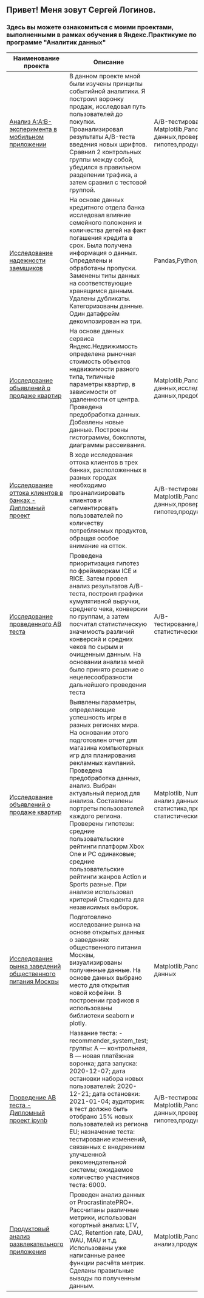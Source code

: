 ## Привет! Меня зовут Сергей Логинов.
### Здесь вы можете ознакомиться с моими проектами, выполненными в рамках обучения в Яндекс.Практикуме по программе "Аналитик данных" 

| Наименование проекта | Описание | Стек |
|---------------------|--------------|------|
|[Анализ A:A:B-эксперимента в мобильном приложении](https://github.com/Loginovprojects/Yandex-Practicum-Projects-/tree/main/Анализ%20A:A:B-эксперимента%20в%20мобильном%20приложении)|  В данном проекте мной были изучены принципы событийной аналитики. Я построил воронку продаж, исследовал путь пользователей до покупки. Проанализировал результаты A/B-теста введения новых шрифтов. Сравнил 2 контрольных группы между собой, убедился в правильном разделении трафика, а затем сравнил с тестовой группой.      | A/B-тестирование, Matplotlib,Pandas,Plotly,Python,Seaborn,визуализация данных,проверка статистических гипотез,продуктовые метрики,событийная аналитика|
| [Исследование надежности заемщиков](https://github.com/Loginovprojects/Yandex-Practicum-Projects-/tree/main/Исследование%20надежности%20заемщиков) | На основе данных кредитного отдела банка исследовал влияние семейного положения и количества детей на факт погашения кредита в срок. Была получена информация о данных. Определены и обработаны пропуски. Заменены типы данных на соответствующие хранящимся данным. Удалены дубликаты. Категоризованы данные. Один датафрейм декомпозирован на три.| Pandas,Python,предобработка данных |
|[Исследование объявлений о продаже квартир](https://github.com/Loginovprojects/Yandex-Practicum-Projects-/tree/main/Исследование%20объявлений%20о%20продаже%20квартир)| На основе данных сервиса Яндекс.Недвижимость определена рыночная стоимость объектов недвижимости разного типа, типичные параметры квартир, в зависимости от удаленности от центра. Проведена предобработка данных. Добавлены новые данные. Построены гистограммы, боксплоты, диаграммы рассеивания. | Matplotlib,Pandas,Python,визуализация данных,исследовательский анализ данных,предобработка данных |
| [Исследование оттока клиентов в банках - Дипломный проект](https://github.com/Loginovprojects/Yandex-Practicum-Projects-/tree/main/Исследование%20оттока%20клиентов%20в%20банках%20-%20Дипломный%20проект) | В ходе исследования оттока клиентов в трех банках, расположенных в разных городах необходимо проанализировать клиентов и сегментировать пользователей по количеству потребляемых продуктов, обращая особое внимание на отток.| A/B-тестирование, Matplotlib,Pandas,Plotly,Python,Seaborn,визуализация данных,проверка статистических гипотез,продуктовые метрики,событийная аналитика |
|[Исследование проведенного AB теста](https://github.com/Loginovprojects/Yandex-Practicum-Projects-/tree/main/Исследование%20проведенного%20AB%20теста)| Проведена приоритизация гипотез по фреймворкам ICE и RICE. Затем провел анализ результатов A/B-теста, построил графики кумулятивной выручки, среднего чека, конверсии по группам, а затем посчитал статистическую значимость различий конверсий и средних чеков по сырым и очищенным данным. На основании анализа мной было принято решение о нецелесообразности дальнейшего проведения теста | A/B-тестирование,Matplotlib,Pandas,Python,SciPy,проверка статистических гипотез |
| [Исследование объявлений о продаже квартир](https://github.com/Loginovprojects/Yandex-Practicum-Projects-/tree/main/Исследование%20объявлений%20о%20продаже%20квартир) | Выявлены параметры, определяющие успешность игры в разных регионах мира. На основании этого подготовлен отчет для магазина компьютерных игр для планирования рекламных кампаний. Проведена предобработка данных, анализ. Выбран актуальный период для анализа. Составлены портреты пользователей каждого региона. Проверены гипотезы: средние пользовательские рейтинги платформ Xbox One и PC одинаковые; средние пользовательские рейтинги жанров Action и Sports разные. При анализе использовал критерий Стьюдента для независимых выборок. | Matplotlib, NumPy,Pandas,Python,исследовательский анализ данных,описательная статистика,предобработка данных,проверка статистических гипотез|
|[Исследования рынка заведений общественного питания Москвы](https://github.com/Loginovprojects/Yandex-Practicum-Projects-/tree/main/Исследования%20рынка%20заведений%20общественного%20питания%20Москвы)| Подготовлено исследование рынка на основе открытых данных о заведениях общественного питания Москвы, визуализированы полученные данные. На основе данных выбрано место для открытия новой кофейни. В построении графиков я использованы библиотеки seaborn и plotly. | Matplotlib,Pandas,Plotly,Python,Seaborn,визуализация данных |
| [Проведение AB теста - Дипломный проект ipynb](https://github.com/Loginovprojects/Yandex-Practicum-Projects-/tree/main/Проведение%20AB%20теста%20-%20Дипломный%20проект%20ipynb)| Название теста: - recommender_system_test; группы: А — контрольная, B — новая платёжная воронка; дата запуска: 2020-12-07; дата остановки набора новых пользователей: 2020-12-21; дата остановки: 2021-01-04; аудитория: в тест должно быть отобрано 15% новых пользователей из региона EU; назначение теста: тестирование изменений, связанных с внедрением улучшенной рекомендательной системы; ожидаемое количество участников теста: 6000. | A/B-тестирование, Matplotlib,Pandas,Plotly,Python,Seaborn,визуализация данных,проверка статистических гипотез,продуктовые метрики,событийная аналитика |
|[Продуктовый анализ развлекательного приложения](https://github.com/Loginovprojects/Yandex-Practicum-Projects-/tree/main/Продуктовый%20анализ%20развлекательного%20приложения)| Проведен анализ данных от ProcrastinatePRO+. Рассчитаны различные метрики, использован когортный анализ: LTV, CAC, Retention rate, DAU, WAU, MAU и т.д. Использованы уже написанные ранее функции расчёта метрик. Сделаны правильные выводы по полученным данным. | Matplotlib,Pandas,Python,Seaborn,когортный анализ,продуктовые метрики,юнит-экономика |
